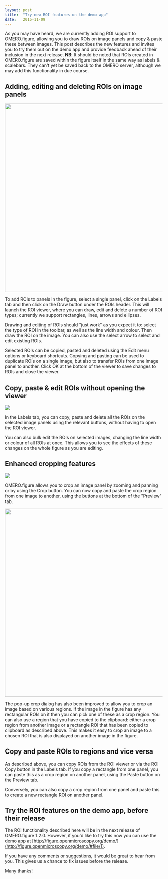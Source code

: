 ```yaml
---
layout: post
title:  "Try new ROI features on the demo app"
date:   2015-11-09
---
```


As you may have heard, we are currently adding ROI support to OMERO.figure, allowing
you to draw ROIs on image panels and copy & paste these between images.
This post describes the new features and invites you to try them out on the demo app
and provide feedback ahead of their inclusion in the next release.
**NB**: It should be noted that ROIs created in OMERO.figure are saved within the figure
itself in the same way as labels & scalebars. They can't yet be saved back to the
OMERO server, although we may add this functionality in due course.

<h2>Adding, editing and deleting ROIs on image panels</h2>

<img src="https://cloud.githubusercontent.com/assets/900055/9478881/5894a230-4b72-11e5-91c7-6ac2237a0a67.png" 
  style="width:600px"/>

To add ROIs to panels in the figure, select a single panel, click on the Labels tab
and then click on the Draw button under the ROIs header.
This will launch the ROI viewer, where you can draw, edit and delete a number of ROI
types; currently we support rectangles, lines, arrows and ellipses.

Drawing and editing of ROIs should "just work" as you expect it to: select the type
of ROI in the toolbar, as well as the line width and colour. Then draw the ROI on the image.
You can also use the select arrow to select and edit existing ROIs.

Selected ROIs can be copied, pasted and deleted using the Edit menu options or keyboard shortcuts.
Copying and pasting can be used to duplicate ROIs on a single image, but also to
transfer ROIs from one image panel to another.
Click OK at the bottom of the viewer to save changes to ROIs and close the viewer.


<h2>Copy, paste & edit ROIs without opening the viewer</h2>

<img src="https://cloud.githubusercontent.com/assets/900055/10795887/a4121e06-7d93-11e5-9955-97aa4adf2592.png"/>

In the Labels tab, you can copy, paste and delete all the ROIs on the selected
image panels using the relevant buttons, without having to open the ROI viewer.

You can also bulk edit the ROIs on selected images, changing the line width
or colour of all ROIs at once.
This allows you to see the effects of these changes on the whole figure as you
are editing.


<h2>Enhanced cropping features</h2>

<img src="https://cloud.githubusercontent.com/assets/900055/10805078/2d8bdec2-7dc3-11e5-9eb1-04bbef95817b.png"/>

OMERO.figure allows you to crop an image panel by zooming and panning or by using the Crop button.
You can now copy and paste the crop region from one image to another,
using the buttons at the bottom of the "Preview" tab.

<img src="https://cloud.githubusercontent.com/assets/900055/10986059/8bee2720-841e-11e5-8616-081cf40ad4da.png"
  style="width:600px"/>

The pop-up crop dialog has also been improved to allow you to crop an image based on
various regions. If the image in the figure has any rectangular ROIs on it then you
can pick one of these as a crop region. You can also use a region that you
have copied to the clipboard: either a crop region from another image or a rectangle ROI
that has been copied to clipboard as described above.
This makes it easy to crop an image to a chosen ROI that is also displayed
on another image in the figure.


<h2>Copy and paste ROIs to regions and vice versa</h2>

As described above, you can copy ROIs from the ROI viewer or via the ROI Copy button
in the Labels tab. If you copy a rectangle from one panel, you can paste this
as a crop region on another panel, using the Paste button on the Preview tab.

Conversely, you can also copy a crop region from one panel and paste this to create
a new rectangle ROI on another panel.


<h2>Try the ROI features on the demo app, before their release</h2>

The ROI functionality described here will be in the next release of OMERO.figure 1.2.0.
However, if you'd like to try this now you can use the demo app at
[http://figure.openmicroscopy.org/demo/](http://figure.openmicroscopy.org/demo/#file/1).

If you have any comments or suggestions, it would be great to hear from you.
This gives us a chance to fix issues before the release.

 Many thanks!

